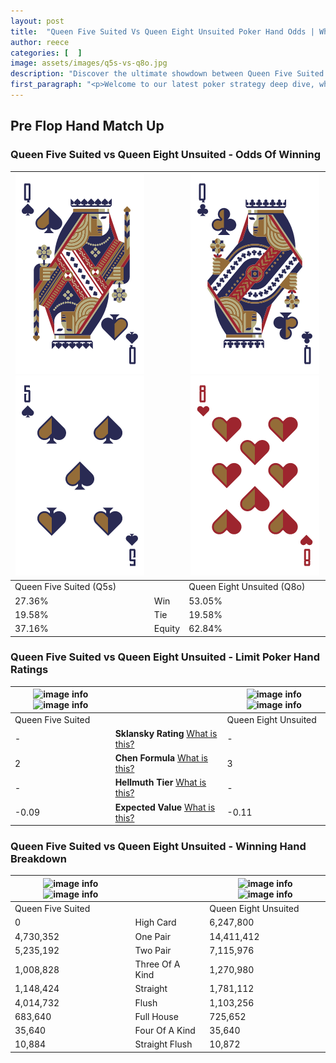 ```yaml
---
layout: post
title:  "Queen Five Suited Vs Queen Eight Unsuited Poker Hand Odds | Which Is The Better Hand In Poker? A Complete Guide"
author: reece
categories: [  ]
image: assets/images/q5s-vs-q8o.jpg
description: "Discover the ultimate showdown between Queen Five Suited and Queen Eight Unsuited in poker! Uncover the odds, strategies, and scenarios where one hand triumphs over the other. Get ready to up your poker game with this thrilling analysis."
first_paragraph: "<p>Welcome to our latest poker strategy deep dive, where we're pitting two distinct hands against each other in a high-stakes showdown: Queen Five Suited vs Queen Eight Unsuited.</p><p>In the dynamic world of poker, every decision counts, and knowing which hand holds the upper hand is key to your success at the table.</p><p>In this article, we'll dissect these two hands, explore the scenarios where one dominates the other, and equip you with the knowledge to make strategic choices that can tip the odds in your favor.</p><p>Get ready to unravel the intriguing dynamics of these poker hands and elevate your game to new heights.</p>"
---
```




[comment]: # (sp0)

## Pre Flop Hand Match Up

<div class="table hand-ratings" markdown="1"> 



### Queen Five Suited vs Queen Eight Unsuited - Odds Of Winning


    
| ![image info](assets/images/hand1/q.png) ![image info](assets/images/hand1/5.png) |  | ![image info](assets/images/hand2/q.png) ![image info](assets/images/hand2/8o.png) |
| -------- | -------- | -------- |
| Queen Five Suited (Q5s) |  | Queen Eight Unsuited (Q8o) |
| 27.36% | Win | 53.05% |
| 19.58% | Tie | 19.58% |
| 37.16% | Equity | 62.84% |




[comment]: # (sp1)



### Queen Five Suited vs Queen Eight Unsuited - Limit Poker Hand Ratings


    
| ![image info](https://www.riverpairs.com/assets/images/hand1/q.png) ![image info](https://www.riverpairs.com/assets/images/hand1/5.png) |  | ![image info](https://www.riverpairs.com/assets/images/hand2/q.png) ![image info](https://www.riverpairs.com/assets/images/hand2/8o.png) |
| -------- | -------- | -------- |
| Queen Five Suited |  | Queen Eight Unsuited |
| - | **Sklansky Rating** [What is this?](/sklansky-rating-explained) | - |
| 2 | **Chen Formula** [What is this?](/chen-formula-explained) | 3 |
| - | **Hellmuth Tier** [What is this?](/Hellmuth-tier-explained) | - |
| -0.09 | **Expected Value** [What is this?](/expected-value-explained) | -0.11 |




[comment]: # (sp2)



### Queen Five Suited vs Queen Eight Unsuited - Winning Hand Breakdown


    
| ![image info](https://www.riverpairs.com/assets/images/hand1/q.png) ![image info](https://www.riverpairs.com/assets/images/hand1/5.png) |  | ![image info](https://www.riverpairs.com/assets/images/hand2/q.png) ![image info](https://www.riverpairs.com/assets/images/hand2/8o.png) |
| -------- | -------- | -------- |
| Queen Five Suited |  | Queen Eight Unsuited |
| 0 | High Card | 6,247,800 |
| 4,730,352 | One Pair | 14,411,412 |
| 5,235,192 | Two Pair | 7,115,976 |
| 1,008,828 | Three Of A Kind | 1,270,980 |
| 1,148,424 | Straight | 1,781,112 |
| 4,014,732 | Flush | 1,103,256 |
| 683,640 | Full House | 725,652 |
| 35,640 | Four Of A Kind | 35,640 |
| 10,884 | Straight Flush | 10,872 |




[comment]: # (sp3)



</div>

[comment]: # (sp4)



[comment]: # (sp5)

